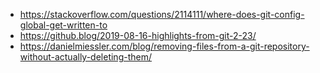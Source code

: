 - https://stackoverflow.com/questions/2114111/where-does-git-config-global-get-written-to
- https://github.blog/2019-08-16-highlights-from-git-2-23/
- https://danielmiessler.com/blog/removing-files-from-a-git-repository-without-actually-deleting-them/
